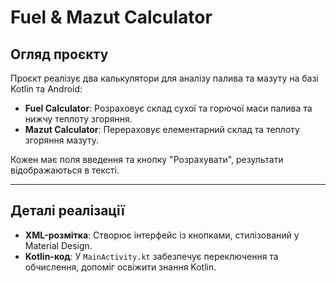 # Fuel & Mazut Calculator

## Огляд проєкту
Проєкт реалізує два калькулятори для аналізу палива та мазуту на базі Kotlin та Android:

- **Fuel Calculator**: Розраховує склад сухої та горючої маси палива та нижчу теплоту згоряння.  
- **Mazut Calculator**: Перераховує елементарний склад та теплоту згоряння мазуту.  

Кожен має поля введення та кнопку "Розрахувати", результати відображаються в тексті.

---

## Деталі реалізації
- **XML-розмітка**: Створює інтерфейс із кнопками, стилізований у Material Design.  
- **Kotlin-код**: У `MainActivity.kt` забезпечує переключення та обчислення, допоміг освіжити знання Kotlin.  

